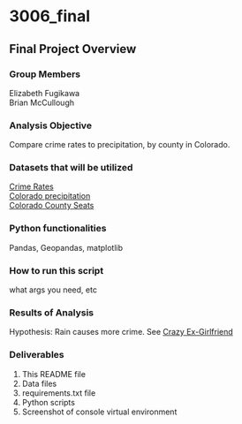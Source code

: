 # 3006_final
## Final Project Overview
### Group Members
<p> Elizabeth Fugikawa <br>
Brian McCullough </p>

### Analysis Objective
Compare crime rates to precipitation, by county in Colorado. 

### Datasets that will be utilized
[Crime Rates](https://data.colorado.gov/Public-Safety/Crimes-in-Colorado-1997-to-2015/6vnq-az4b) <br>
[Colorado precipitation](https://data.colorado.gov/Environment/Rain-Hail-and-Snow-in-Colorado-2015/mqid-8hv2) <br>
[Colorado County Seats](https://data.colorado.gov/County/Colorado-County-Seats/gqse-2qk8/data) <br>

### Python functionalities
Pandas, Geopandas, matplotlib

### How to run this script
what args you need, etc

### Results of Analysis
Hypothesis: Rain causes more crime. See [Crazy Ex-Girlfriend](https://www.youtube.com/watch?v=tDx6ai-HA1M&ab_channel=racheldoesstuff)

### Deliverables
1. This README file
2. Data files
3. requirements.txt file
4. Python scripts
5. Screenshot of console virtual environment
